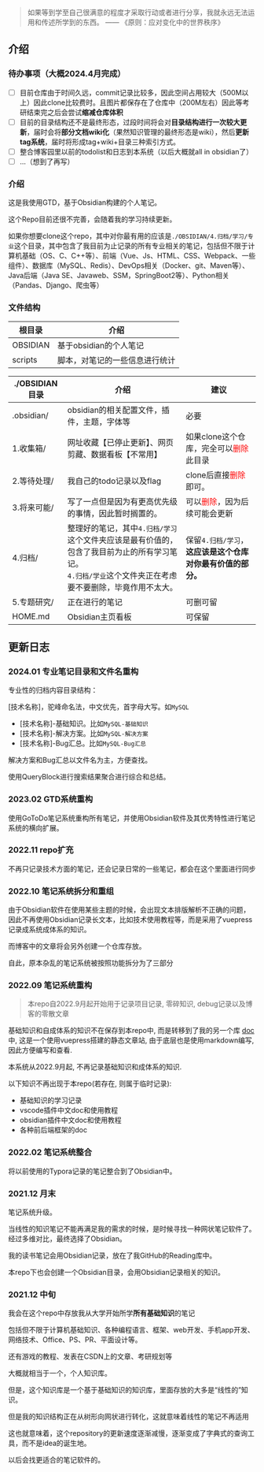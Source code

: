> 如果等到学至自己很满意的程度才采取行动或者进行分享，我就永远无法运用和传述所学到的东西。
> —— 《原则：应对变化中的世界秩序》

## 介绍

### 待办事项（大概2024.4月完成）

- [ ] 目前仓库由于时间久远，commit记录比较多，因此空间占用较大（500M以上）因此clone比较费时。且图片都保存在了仓库中（200M左右）因此等考研结束完之后会尝试**缩减仓库体积**
- [ ] 目前的目录结构还不是最终形态，过段时间将会对**目录结构进行一次较大更新**，届时会将**部分文档wiki化**（果然知识管理的最终形态是wiki），然后**更新tag系统**，届时将形成tag+wiki+目录三种索引方式。
- [ ] 整合博客园里以前的todolist和日志到本系统（以后大概就all in obsidian了）
- [ ] ...（想到了再写）

### 介绍

这是我使用GTD，基于Obsidian构建的个人笔记。

这个Repo目前还很不完善，会随着我的学习持续更新。

如果你想要clone这个repo，其中对你最有用的应该是`./OBSIDIAN/4.归档/学习/专业`这个目录，其中包含了我目前为止记录的所有专业相关的笔记，包括但不限于计算机基础（OS、C、C++等）、前端（Vue、Js、HTML、CSS、Webpack、一些组件）、数据库（MySQL、Redis）、DevOps相关（Docker、git、Maven等）、Java后端（Java SE、Javaweb、SSM，SpringBoot2等）、Python相关（Pandas、Django、爬虫等）

### 文件结构

| 根目录   | 介绍                           |
| -------- | ------------------------------ |
| OBSIDIAN | 基于obsidian的个人笔记         |
| scripts  | 脚本，对笔记的一些信息进行统计 |

| ./OBSIDIAN目录 | 介绍                                                         | 建议                                                         |
| -------------- | ------------------------------------------------------------ | ------------------------------------------------------------ |
| .obsidian/     | obsidian的相关配置文件，插件，主题，字体等                   | 必要                                                         |
| 1.收集箱/      | 网址收藏【已停止更新】、网页剪藏、数据看板【不常用】         | 如果clone这个仓库，完全可以<font color="red">删除</font>此目录 |
| 2.等待处理/    | 我自己的todo记录以及flag                                     | clone后直接<font color="red">删除</font>即可。               |
| 3.将来可能/    | 写了一点但是因为有更高优先级的事情，因此暂时搁置的。         | 可以<font color="red">删除</font>，因为后续可能会更新        |
| 4.归档/        | 整理好的笔记，其中`4.归档/学习`这个文件夹应该是最有价值的，包含了我目前为止的所有学习笔记。<br />`4.归档/学业`这个文件夹正在考虑要不要删除，毕竟作用不太大。 | 保留`4.归档/学习`，**这应该是这个仓库对你最有价值的部分。**  |
| 5.专题研究/    | 正在进行的笔记                                               | 可删可留                                                     |
| HOME.md        | Obsidian主页看板                                             | 可保留                                                       |

## 更新日志

### 2024.01 专业笔记目录和文件名重构

专业性的归档内容目录结构：

[技术名称]，驼峰命名法，中文优先，首字母大写。如`MySQL`

  - [技术名称]-基础知识。比如`MySQL-基础知识`
  - [技术名称]-解决方案。比如`MySQL-解决方案`
  - [技术名称]-Bug汇总。比如`MySQL-Bug汇总`

解决方案和Bug汇总以文件名为主，方便查找。

使用QueryBlock进行搜索结果聚合进行综合和总结。

### 2023.02 GTD系统重构

使用GoToDo笔记系统重构所有笔记，并使用Obsidian软件及其优秀特性进行笔记系统的横向扩展。

### 2022.11 repo扩充

不再只记录技术方面的笔记，还会记录日常的一些笔记，都会在这个里面进行同步

### 2022.10 笔记系统拆分和重组

由于Obsidian软件在使用某些主题的时候，会出现文本排版解析不正确的问题，因此不再使用Obsidian记录长文本，比如技术使用教程等，而是采用了vuepress记录成系统成体系的知识。

而博客中的文章将会另外创建一个仓库存放。

自此，原本杂乱的笔记系统被按照功能拆分为了三部分

### 2022.09 笔记系统重构

> 本repo自2022.9月起开始用于记录项目记录, 零碎知识, debug记录以及博客的零散文章

基础知识和自成体系的知识不在保存到本repo中, 而是转移到了我的另一个库 [doc](https://github.com/jancoyan/doc) 中, 这是一个使用vuepress搭建的静态文章站, 由于底层也是使用markdown编写, 因此方便编写和查看.

本系统从2022.9月起, 不再记录基础知识和成体系的知识.

以下知识不再出现于本repo(若存在, 则属于临时记录): 
- 基础知识的学习记录
- vscode插件中文doc和使用教程
- obsidian插件中文doc和使用教程
- 各种前后端框架的doc

### 2022.02 笔记系统整合

将以前使用的Typora记录的笔记整合到了Obsidian中。

### 2021.12 月末

笔记系统升级。

当线性的知识笔记不能再满足我的需求的时候，是时候寻找一种网状笔记软件了。经过多维对比，最终选择了Obsidian。

我的读书笔记会用Obsidian记录，放在了我GitHub的Reading库中。

本repo下也会创建一个Obsidian目录，会用Obsidian记录相关的知识。

### 2021.12 中旬

我会在这个repo中存放我从大学开始所学**所有基础知识**的笔记

包括但不限于计算机基础知识、各种编程语言、框架、web开发、手机app开发、网络技术、Office、PS、PR、平面设计等。

还有游戏的教程、发表在CSDN上的文章、考研规划等

大概就相当于一个，个人知识库。

但是，这个知识库是一个基于基础知识的知识库，里面存放的大多是“线性的”知识。

但是我的知识结构正在从树形向网状进行转化，这就意味着线性的笔记不再适用

这也就意味着，这个repository的更新速度逐渐减慢，逐渐变成了字典式的查询工具，而不是idea的诞生地。

以后会找更适合的笔记软件的。

